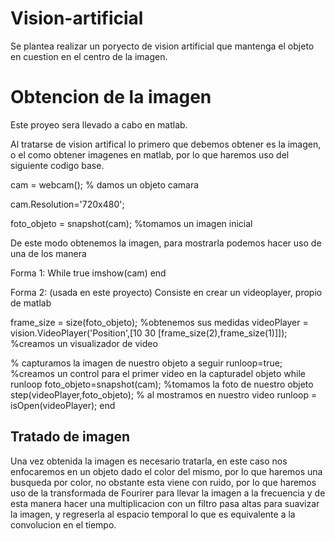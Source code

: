 # Vision-artificial

Se plantea realizar un poryecto de vision artificial que mantenga el objeto en cuestion en el centro de la imagen.

# Obtencion de la imagen
Este proyeo sera llevado a cabo en matlab.

Al tratarse de vision artifical lo primero que debemos obtener es la imagen, o el como obtener imagenes en matlab, por lo que haremos uso del siguiente codigo base.

cam = webcam(); % damos un objeto camara

cam.Resolution='720x480';

foto_objeto = snapshot(cam); %tomamos un imagen inicial

De este modo obtenemos la imagen, para mostrarla podemos hacer uso de una de los manera

Forma 1:
While true
  imshow(cam)
end

Forma 2: (usada en este proyecto)
Consiste en crear un videoplayer, propio de matlab

frame_size = size(foto_objeto); %obtenemos sus medidas
videoPlayer = vision.VideoPlayer('Position',[10 30 [frame_size(2),frame_size(1)]]); %creamos un visualizador de video

% capturamos la imagen de nuestro objeto a seguir
runloop=true; %creamos un control para el primer video en la capturadel objeto
while runloop
    foto_objeto=snapshot(cam); %tomamos la foto de nuestro objeto
    step(videoPlayer,foto_objeto); % al mostramos en nuestro video
    runloop = isOpen(videoPlayer);
end

## Tratado de imagen
Una vez obtenida la imagen es necesario tratarla, en este caso nos enfocaremos en un objeto dado el color del mismo, por lo que haremos una busqueda por color, no obstante esta viene con ruido, por lo que haremos uso de la transformada de Fourirer para llevar la imagen a la frecuencia y de esta manera hacer una multiplicacion con un filtro pasa altas para suavizar la imagen, y regreserla al espacio temporal lo que es equivalente a la convolucion en el tiempo.
